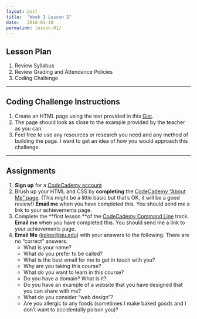 ```yaml
---
layout: post
title:  "Week 1 Lesson 1"
date:   2016-01-19
permalink: lesson-01/
---
```


Lesson Plan
-----------

1.  Review Syllabus
2.  Review Grading and Attendance Policies
3.  Coding Challenge

------------------------------------------------------------------------

Coding Challenge Instructions
-----------------------------

1.  Create an HTML page using the text provided in this [Gist].
2.  The page should look as close to the example provided by the teacher as you can.
3.  Feel free to use any resources or research you need and any method of building the page.  I want to get an idea of how you would approach this challenge.

------------------------------------------------------------------------

Assignments
-----------

1.  **Sign up** for a [CodeCademy account]
2.  Brush up your HTML and CSS by **completing** the [CodeCademy “About Me” page]. (This might be a little basic but that’s OK, it will be a good review!)  **Email me** when you have completed this. You should send me a link to your achievements page.
3.  Complete the **first lesson **of the [CodeCademy Command Line] track.  **Email me** when you have completed this. You should send me a link to your achievements page.
4.  **Email Me** (kpipe@sju.edu) with your answers to the following.  There are no “correct” answers.
    -   What is your name?
    -   What do you prefer to be called?
    -   What is the best email for me to get in touch with you?
    -   Why are you taking this course?
    -   What do you want to learn in this course?
    -   Do you have a domain?  What is it?
    -   Do you have an example of a website that you have designed that you can share with me?
    -   What do you consider “web design”?
    -   Are you allergic to any foods (sometimes I make baked goods and I don’t want to accidentally poison you)?

</div>

  [Gist]: https://gist.github.com/kellygrape/a6e7dcbba371d31813c8
  [CodeCademy account]: http://www.codecademy.com/
  [CodeCademy “About Me” page]: https://www.codecademy.com/courses/web-beginner-en-3pc6w/0/1
  [CodeCademy Command Line]: https://www.codecademy.com/learn/learn-the-command-line